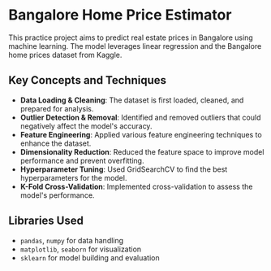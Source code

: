 # Bangalore Home Price Estimator

This practice project aims to predict real estate prices in Bangalore using machine learning. The model leverages linear regression and the Bangalore home prices dataset from Kaggle.

## Key Concepts and Techniques

- **Data Loading & Cleaning**: The dataset is first loaded, cleaned, and prepared for analysis.
- **Outlier Detection & Removal**: Identified and removed outliers that could negatively affect the model's accuracy.
- **Feature Engineering**: Applied various feature engineering techniques to enhance the dataset.
- **Dimensionality Reduction**: Reduced the feature space to improve model performance and prevent overfitting.
- **Hyperparameter Tuning**: Used GridSearchCV to find the best hyperparameters for the model.
- **K-Fold Cross-Validation**: Implemented cross-validation to assess the model's performance.

## Libraries Used
- `pandas`, `numpy` for data handling
- `matplotlib`, `seaborn` for visualization
- `sklearn` for model building and evaluation
